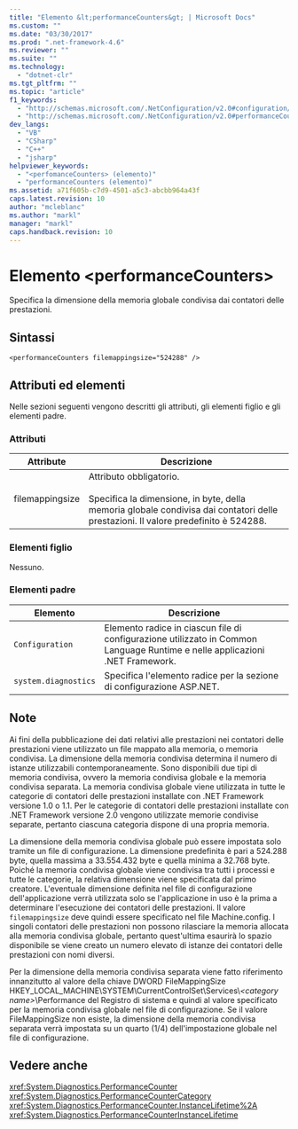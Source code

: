 ```yaml
---
title: "Elemento &lt;performanceCounters&gt; | Microsoft Docs"
ms.custom: ""
ms.date: "03/30/2017"
ms.prod: ".net-framework-4.6"
ms.reviewer: ""
ms.suite: ""
ms.technology: 
  - "dotnet-clr"
ms.tgt_pltfrm: ""
ms.topic: "article"
f1_keywords: 
  - "http://schemas.microsoft.com/.NetConfiguration/v2.0#configuration/system.diagnostics/performanceCounters"
  - "http://schemas.microsoft.com/.NetConfiguration/v2.0#performanceCounters"
dev_langs: 
  - "VB"
  - "CSharp"
  - "C++"
  - "jsharp"
helpviewer_keywords: 
  - "<perfomanceCounters> (elemento)"
  - "performanceCounters (elemento)"
ms.assetid: a71f605b-c7d9-4501-a5c3-abcbb964a43f
caps.latest.revision: 10
author: "mcleblanc"
ms.author: "markl"
manager: "markl"
caps.handback.revision: 10
---
```

# Elemento &lt;performanceCounters&gt;
Specifica la dimensione della memoria globale condivisa dai contatori delle prestazioni.  
  
## Sintassi  
  
```  
<performanceCounters filemappingsize="524288" />  
```  
  
## Attributi ed elementi  
 Nelle sezioni seguenti vengono descritti gli attributi, gli elementi figlio e gli elementi padre.  
  
### Attributi  
  
|Attribute|Descrizione|  
|---------------|-----------------|  
|filemappingsize|Attributo obbligatorio.<br /><br /> Specifica la dimensione, in byte, della memoria globale condivisa dai contatori delle prestazioni.  Il valore predefinito è 524288.|  
  
### Elementi figlio  
 Nessuno.  
  
### Elementi padre  
  
|Elemento|Descrizione|  
|--------------|-----------------|  
|`Configuration`|Elemento radice in ciascun file di configurazione utilizzato in Common Language Runtime e nelle applicazioni .NET Framework.|  
|`system.diagnostics`|Specifica l'elemento radice per la sezione di configurazione ASP.NET.|  
  
## Note  
 Ai fini della pubblicazione dei dati relativi alle prestazioni nei contatori delle prestazioni viene utilizzato un file mappato alla memoria, o memoria condivisa.  La dimensione della memoria condivisa determina il numero di istanze utilizzabili contemporaneamente.  Sono disponibili due tipi di memoria condivisa, ovvero la memoria condivisa globale e la memoria condivisa separata.  La memoria condivisa globale viene utilizzata in tutte le categorie di contatori delle prestazioni installate con .NET Framework versione 1.0 o 1.1.  Per le categorie di contatori delle prestazioni installate con .NET Framework versione 2.0 vengono utilizzate memorie condivise separate, pertanto ciascuna categoria dispone di una propria memoria.  
  
 La dimensione della memoria condivisa globale può essere impostata solo tramite un file di configurazione.  La dimensione predefinita è pari a 524.288 byte, quella massima a 33.554.432 byte e quella minima a 32.768 byte.  Poiché la memoria condivisa globale viene condivisa tra tutti i processi e tutte le categorie, la relativa dimensione viene specificata dal primo creatore.  L'eventuale dimensione definita nel file di configurazione dell'applicazione verrà utilizzata solo se l'applicazione in uso è la prima a determinare l'esecuzione dei contatori delle prestazioni.  Il valore `filemappingsize` deve quindi essere specificato nel file Machine.config.  I singoli contatori delle prestazioni non possono rilasciare la memoria allocata alla memoria condivisa globale, pertanto quest'ultima esaurirà lo spazio disponibile se viene creato un numero elevato di istanze dei contatori delle prestazioni con nomi diversi.  
  
 Per la dimensione della memoria condivisa separata viene fatto riferimento innanzitutto al valore della chiave DWORD FileMappingSize HKEY\_LOCAL\_MACHINE\\SYSTEM\\CurrentControlSet\\Services\\*\<category name\>*\\Performance del Registro di sistema e quindi al valore specificato per la memoria condivisa globale nel file di configurazione.  Se il valore FileMappingSize non esiste, la dimensione della memoria condivisa separata verrà impostata su un quarto \(1\/4\) dell'impostazione globale nel file di configurazione.  
  
## Vedere anche  
 <xref:System.Diagnostics.PerformanceCounter>   
 <xref:System.Diagnostics.PerformanceCounterCategory>   
 <xref:System.Diagnostics.PerformanceCounter.InstanceLifetime%2A>   
 <xref:System.Diagnostics.PerformanceCounterInstanceLifetime>